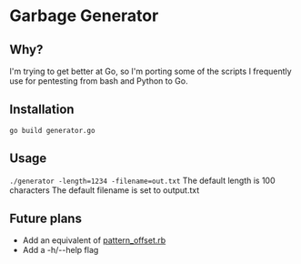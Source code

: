# Garbage Generator
## Why?

I'm trying to get better at Go, so I'm porting some of the scripts I frequently use for pentesting from bash and Python to Go.


## Installation
`go build generator.go`

## Usage
`./generator -length=1234 -filename=out.txt`
The default length is 100 characters
The default filename is set to output.txt

## Future plans
* Add an equivalent of [pattern_offset.rb](https://github.com/rapid7/metasploit-framework/blob/master/tools/exploit/pattern_offset.rb)
* Add a -h/--help flag
